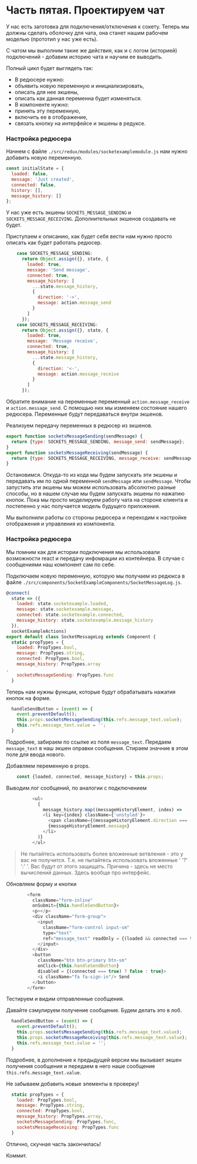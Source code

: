 # Часть пятая. Проектируем чат 

У нас есть заготовка для подключения/отключения к сокету. Теперь мы должны сделать оболочку для чата, она станет нашим рабочем моделью (прототип у нас уже есть).

С чатом мы выполним такие же действия, как и с логом (историей) подключений - добавим историю чата и научим ее выводить.

Полный цикл будет выглядеть так: 
* В редюсере нужно: 
 * объявить новую переменную и инициализировать, 
 * описать для нее экшены,
 * описать как данная переменна будет изменяться. 
* В компоненте нужно:
 * принять эту переменную,
 * включить ее в отображение,
 * связать кнопку на интерфейсе и экшены в редуксе.

### Настройка редюсера

Начнем с файле `./src/redux/modules/socketexamplemodule.js` нам нужно
добавить новую переменную.
```js
const initialState = {
  loaded: false,
  message: 'Just created',
  connected: false,
  history: [],
  message_history: []
};
```
У нас уже есть экшены `SOCKETS_MESSAGE_SENDING` и  `SOCKETS_MESSAGE_RECEIVING`. Дополнительных экшенов создавать не будет. 

Приступаем к описанию, как будет себя вести нам нужно просто описать как будет работать редюсер.
```js
    case SOCKETS_MESSAGE_SENDING:
      return Object.assign({}, state, {
        loaded: true,
        message: 'Send message',
        connected: true,
        message_history: [
          ...state.message_history,
          {
            direction: '->',
            message: action.message_send
          }
        ]
      });
    case SOCKETS_MESSAGE_RECEIVING:
      return Object.assign({}, state, {
        loaded: true,
        message: 'Message receive',
        connected: true,
        message_history: [
          ...state.message_history,
          {
            direction: '<-',
            message: action.message_receive
          }
        ]
      });
 ```

Обратите внимание на переменные  переменный `action.message_receive` и `action.message_send`. С помощью них мы изменяем состояние нашего редюсера. Переменные будут передаваться внутри экшенов.

Реализуем передачу переменных в редюсер из экшенов.

```js
export function socketsMessageSending(sendMessage) {
  return {type: SOCKETS_MESSAGE_SENDING, message_send: sendMessage};
}
export function socketsMessageReceiving(sendMessage) {
  return {type: SOCKETS_MESSAGE_RECEIVING, message_receive: sendMessage};
}
```
Остановимся. Откуда-то из кода мы будем запускать эти экшены и передавать им по одной переменной `sendMessage` или `sendMessage`. Чтобы запустить эти экшены мы можем использовать абсолютно разные способы, но в нашем случае мы будем запускать экшены по нажатию кнопок. Пока мы просто моделируем работу чата на стороне клиента и постепенно у нас получается модель будущего приложения.

Мы выполнили работы со стороны редюсера и переходим к настройке отображения и управления из компонента.

### Настройка редюсера
Мы помним как для истории подключения мы использовали возможности react и передачу инфомрации из контейнера. В случае с сообщениями наш компонент сам по себе. 

Подключаем новую переменную, которую мы получаем из редюкса в файле `./src/components/SocketExampleComponents/SocketMessageLog.js`.
```js
@connect(
  state => ({
    loaded: state.socketexample.loaded,
    message: state.socketexample.message,
    connected: state.socketexample.connected,
    message_history: state.socketexample.message_history
  }),
  socketExampleActions)
export default class SocketMessageLog extends Component {
  static propTypes = {
    loaded: PropTypes.bool,
    message: PropTypes.string,
    connected: PropTypes.bool,
    message_history: PropTypes.array,
    socketsMessageSending: PropTypes.func
  }
```

Теперь нам нужны функции, которые будут обрабатывать нажатия кнопок на форме.
```js
  handleSendButton = (event) => {
    event.preventDefault();
    this.props.socketsMessageSending(this.refs.message_text.value);
    this.refs.message_text.value = '';
  }
```
Подробнее, забираем по ссылке из поля `message_text`. Передаем `message_text` в наш экшен оправки сообщения.  Стираем значние в этом поле для ввода нового.

Добавляем переменную в props.
```js
    const {loaded, connected, message_history} = this.props;
```
Выводим лог сообщений, по аналогии с подключением
```js
          <ul>
            {
              message_history.map((messageHistoryElement, index) =>
              <li key={index} className={'unstyled'}>
                <span className={(messageHistoryElement.direction === '->') ? 'glyphicon glyphicon-arrow-right' : 'glyphicon glyphicon-arrow-left'}></span>
                {messageHistoryElement.message}
              </li>
            )}
          </ul>
```

> Не пытайтесь использовать более вложенные ветвления - это у вас не получится. Т.е. не пытайтесь использовать вложенные ' '?' ':' '. Вас будут от этого защищать. Причина - здесь не место вычислений данных. Здесь вообще про интерфейс.

Обновляем форму и кнопки
```js
        <form
          className="form-inline"
          onSubmit={this.handleSendButton}>
          <p></p>
          <div className="form-group">
            <input
              className="form-control input-sm"
              type="text"
              ref="message_text" readOnly = {(loaded && connected === true) ? false : true}>
            </input>
          </div>
          <button
            className="btn btn-primary btn-sm"
            onClick={this.handleSendButton}
            disabled = {(connected === true) ? false : true}>
            <i className="fa fa-sign-in"/> Send
          </button>
        </form>
```
Тестируем и видим отправленные сообщения. 

Давайте сэмулируем получение сообщение. Будем делать это в лоб.
```js
  handleSendButton = (event) => {
    event.preventDefault();
    this.props.socketsMessageSending(this.refs.message_text.value);
    this.props.socketsMessageReceiving(this.refs.message_text.value);
    this.refs.message_text.value = '';
  }
```
Подробнее, в дополнение к предыдущей версии мы вызывает экшен получения сообщения и передаем в него наше сообщение `this.refs.message_text.value`.

Не забываем добавить новые элементы в проверку!
```js
  static propTypes = {
    loaded: PropTypes.bool,
    message: PropTypes.string,
    connected: PropTypes.bool,
    message_history: PropTypes.array,
    socketsMessageSending: PropTypes.func,
    socketsMessageReceiving: PropTypes.func
  }
```

Отлично, скучная часть закончилась!


Коммит.
